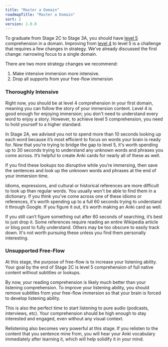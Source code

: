 ```yaml
---
title: "Master a Domain"
roadmapTitle: "Master a Domain"
sort: 2
version: 1.0.0
---
```


To graduate from Stage 2C to Stage 3A, you should have [level 5][level-5] comprehension in a domain. Improving from [level 4][level-4] to level 5 is a challenge that requires a few changes in strategy. We’ve already discussed the first change: narrowing focus to a single domain.

There are two more strategy changes we recommend:
1. Make intensive immersion more intensive.
1. Drop all supports from your free-flow immersion

### Thoroughly Intensive
Right now, you should be at level 4 comprehension in your first domain, meaning you can follow the story of your immersion content. Level 4 is good enough for enjoying immersion; you don't need to understand every word to enjoy a story. However, to achieve level 5 comprehension, you need to hold yourself to a higher standard.

In Stage 2A, we advised you not to spend more than 10 seconds looking up each word because it’s most efficient to focus on words your brain is ready for. Now that you’re trying to bridge the gap to level 5, it's worth spending up to 30 seconds trying to understand any unknown words and phrases you come across. It’s helpful to create Anki cards for nearly all of these as well.

If you find these lookups too disruptive while you’re immersing, then save the sentences and look up the unknown words and phrases at the end of your immersion time.

Idioms, expressions, and cultural or historical references are more difficult to look up than regular words. You usually won't be able to find them in a dictionary. If you think you’ve come across one of these idioms or references, it's worth spending up to a full 60 seconds trying to understand it through Google. If you figure it out, it’s worth making an Anki card as well.

If you still can’t figure something out after 60 seconds of searching, it’s best to just drop it. Some references require reading an entire Wikipedia article or blog post to fully understand. Others may be too obscure to easily track down. It's not worth pursuing these unless you find them personally interesting.

### Unsupported Free-Flow
At this stage, the purpose of free-flow is to increase your listening ability. Your goal by the end of Stage 2C is level 5 comprehension of full native content without subtitles or lookups.

By now, your reading comprehension is likely much better than your listening comprehension. To improve your listening ability, you should remove subtitles from your free-flow immersion so that your brain is forced to develop listening ability.

This is also the perfect time to start listening to pure audio (podcasts, interviews, etc). Your comprehension should be high enough to stay interested and engaged, even without any visual context.

Relistening also becomes very powerful at this stage. If you relisten to the content that you sentence mine from, you will hear your Anki vocabulary immediately after learning it, which will help solidify it in your mind.

[level-4]: /simplified/stage-2/a/measure-comprehension#Level-4-Story
[level-5]: /simplified/stage-2/a/measure-comprehension#Level-5-Comfortable
